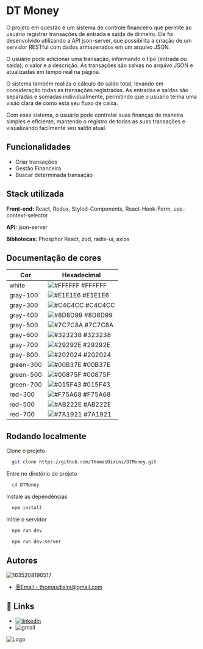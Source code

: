 
# DT Money


O projeto em questão é um sistema de controle financeiro que permite ao usuário registrar transações de entrada e saída de dinheiro. Ele foi desenvolvido utilizando a API json-server, que possibilita a criação de um servidor RESTful com dados armazenados em um arquivo JSON.

O usuário pode adicionar uma transação, informando o tipo (entrada ou saída), o valor e a descrição. As transações são salvas no arquivo JSON e atualizadas em tempo real na página.

O sistema também realiza o cálculo do saldo total, levando em consideração todas as transações registradas. As entradas e saídas são separadas e somadas individualmente, permitindo que o usuário tenha uma visão clara de como está seu fluxo de caixa.

Com esse sistema, o usuário pode controlar suas finanças de maneira simples e eficiente, mantendo o registro de todas as suas transações e visualizando facilmente seu saldo atual.


## Funcionalidades

- Criar transações
- Gestão Financeira
- Buscar determinada transação



## Stack utilizada

**Front-end:** React, Redux, Styled-Components, React-Hook-Form, use-context-selector

**API:** json-server

**Bibliotecas:** Phosphor React, zod, radix-ui, axios

## Documentação de cores

| Cor               | Hexadecimal                                                |
| ----------------- | ---------------------------------------------------------------- |
| white      | ![#FFFFFF](https://via.placeholder.com/10/#FFFFFF?text=+) #FFFFFF
| gray-100      | ![#E1E1E6](https://via.placeholder.com/10/#E1E1E6?text=+) #E1E1E6|
| gray-300       | ![#C4C4CC](https://via.placeholder.com/10/C4C4CC?text=+) #C4C4CC |
| gray-400       | ![#8D8D99](https://via.placeholder.com/10/8D8D99?text=+) #8D8D99 |
| gray-500  | ![#7C7C8A](https://via.placeholder.com/10/7C7C8A?text=+) #7C7C8A |
| gray-600| ![#323238](https://via.placeholder.com/10/323238?text=+) #323238 |
| gray-700 | ![#29292E](https://via.placeholder.com/10/29292E?text=+) #29292E |
| gray-800  | ![#202024](https://via.placeholder.com/10/202024?text=+) #202024 |
| green-300 | ![#00B37E](https://via.placeholder.com/10/00B37E?text=+) #00B37E |
| green-500 | ![#00875F](https://via.placeholder.com/10/00875F?text=+) #00875F |
| green-700 | ![#015F43](https://via.placeholder.com/10/015F43?text=+) #015F43 |
| red-300 | ![#F75A68](https://via.placeholder.com/10/F75A68?text=+) #F75A68 |
| red-500 | ![#AB222E](https://via.placeholder.com/10/AB222E?text=+) #AB222E |
| red-700 | ![#7A1921](https://via.placeholder.com/10/7A1921?text=+) #7A1921 |

## Rodando localmente

Clone o projeto

```bash
  git clone https://github.com/ThomasDixini/DTMoney.git
```

Entre no diretório do projeto

```bash
  cd DTMoney
```

Instale as dependências

```bash
  npm install
```

Inicie o servidor

```bash
  npm run dev
```
```bash
  npm run dev:server
```



## Autores

![1635208190517](https://user-images.githubusercontent.com/83423919/226786783-03b03953-f231-4626-9ec8-b70a10a5a19d.jpg)
- [@Email - thomasdixini@gmail.com](https://www.gmail.com/thomasdixini)



## 🔗 Links
- [![linkedin](https://img.shields.io/badge/-LinkedIn-%230077B5?style=for-the-badge&logo=linkedin&logoColor=white)](https://www.linkedin.com/in/thomas-dixini-011641220/)
- ![gmail](https://img.shields.io/badge/Gmail-D14836?style=for-the-badge&logo=gmail&logoColor=white")


![Logo](https://logos-download.com/wp-content/uploads/2016/09/React_logo_wordmark.png)

